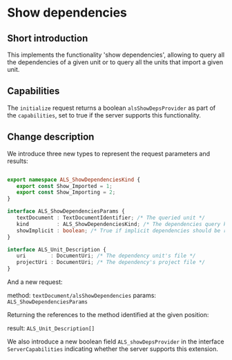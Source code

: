 # Show dependencies

## Short introduction

This implements the functionality 'show dependencies', allowing to query
all the dependencies of a given unit or to query all the units that import
a given unit.

## Capabilities

The `initialize` request returns a boolean `alsShowDepsProvider` as part of
the `capabilities`, set to true if the server supports this functionality.

## Change description

We introduce three new types to represent the request parameters and results:

```typescript

export namespace ALS_ShowDependenciesKind {
   export const Show_Imported = 1;
   export const Show_Importing = 2;
}

interface ALS_ShowDependenciesParams {
   textDocument : TextDocumentIdentifier; /* The queried unit */
   kind         : ALS_ShowDependenciesKind; /* The dependencies query kind */
   showImplicit : boolean; /* True if implicit dependencies should be returned */
}

interface ALS_Unit_Description {
   uri        : DocumentUri; /* The dependency unit's file */
   projectUri : DocumentUri; /* The dependency's project file */
}
```

And a new request:

  method: `textDocument/alsShowDependencies`
  params: `ALS_ShowDependenciesParams`

Returning the references to the method identified at the given position:

  result: `ALS_Unit_Description[]`

We also introduce a new boolean field `ALS_showDepsProvider` in the
interface `ServerCapabilities` indicating whether the server supports
this extension.
